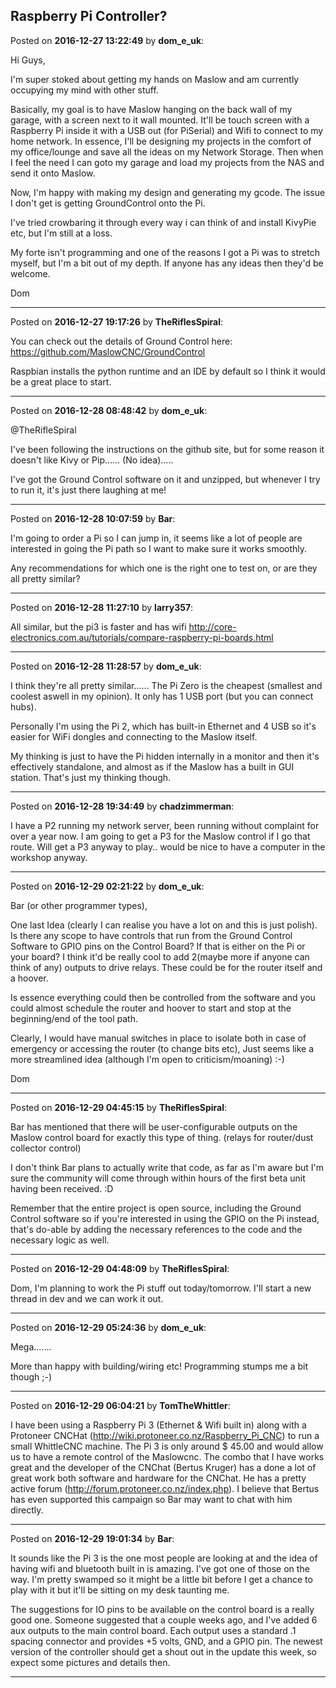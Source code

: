 ## Raspberry Pi Controller?
Posted on **2016-12-27 13:22:49** by **dom_e_uk**:

Hi Guys,



I'm super stoked about getting my hands on Maslow and am currently occupying my mind with other stuff.



Basically, my goal is to have Maslow hanging on the back wall of my garage, with a screen next to it wall mounted.  It'll be touch screen with a Raspberry Pi inside it with a USB out (for PiSerial) and Wifi to connect to my home network.  In essence, I'll be designing my projects in the comfort of my office/lounge and save all the ideas on my Network Storage.  Then when I feel the need I can goto my garage and load my projects from the NAS and send it onto Maslow.



Now, I'm happy with making my design and generating my gcode.  The issue I don't get is getting GroundControl onto the Pi.

I've tried crowbaring it through every way i can think of and install KivyPie etc, but I'm still at a loss.



My forte isn't programming and one of the reasons I got a Pi was to stretch myself, but I'm a bit out of my depth.  If anyone has any ideas then they'd be welcome.



Dom

---

Posted on **2016-12-27 19:17:26** by **TheRiflesSpiral**:

You can check out the details of Ground Control here: https://github.com/MaslowCNC/GroundControl



Raspbian installs the python runtime and an IDE by default so I think it would be a great place to start.

---

Posted on **2016-12-28 08:48:42** by **dom_e_uk**:

@TheRifleSpiral



I've been following the instructions on the github site, but for some reason it doesn't like Kivy or Pip...... (No idea).....



I've got the Ground Control software on it and unzipped, but whenever I try to run it, it's just there laughing at me!

---

Posted on **2016-12-28 10:07:59** by **Bar**:

I'm going to order a Pi so I can jump in, it seems like a lot of people are interested in going the Pi path so I want to make sure it works smoothly. 



Any recommendations for which one is the right one to test on, or are they all pretty similar?

---

Posted on **2016-12-28 11:27:10** by **larry357**:

All similar, but the pi3 is faster and has wifi http://core-electronics.com.au/tutorials/compare-raspberry-pi-boards.html

---

Posted on **2016-12-28 11:28:57** by **dom_e_uk**:

I think they're all pretty similar...... The Pi Zero is the cheapest (smallest and coolest aswell in my opinion). It only has 1 USB port (but you can connect hubs).  



Personally I'm using the Pi 2, which has built-in Ethernet and 4 USB so it's easier for WiFi dongles and connecting to the Maslow itself.



My thinking is just to have the Pi hidden internally in a monitor and then it's effectively standalone, and almost as if the Maslow has a built in GUI station.  That's just my thinking though.

---

Posted on **2016-12-28 19:34:49** by **chadzimmerman**:

I have a P2 running my network server, been running without complaint for over a year now.  I am going to get a P3 for the Maslow control if I go that route.  Will get a P3 anyway to play.. would be nice to have a computer in the workshop anyway.

---

Posted on **2016-12-29 02:21:22** by **dom_e_uk**:

Bar (or other programmer types),



One last Idea (clearly I can realise you have a lot on and this is just polish).  Is there any scope to have controls that run from the Ground Control Software to GPIO pins on the Control Board? If that is either on the Pi or your board?  I think it'd be really cool to add 2(maybe more if anyone can think of any) outputs to drive relays.  These could be for the router itself and a hoover.  



Is essence everything could then be controlled from the software and you could almost schedule the router and hoover to start and stop at the beginning/end of the tool path.



Clearly, I would have manual switches in place to isolate both in case of emergency or accessing the router (to change bits etc), Just seems like a more streamlined idea (although I'm open to criticism/moaning) :-)



Dom

---

Posted on **2016-12-29 04:45:15** by **TheRiflesSpiral**:

Bar has mentioned that there will be user-configurable outputs on the Maslow control board for exactly this type of thing. (relays for router/dust collector control) 



I don't think Bar plans to actually write that code, as far as I'm aware but I'm sure the community will come through within hours of the first beta unit having been received. :D



Remember that the entire project is open source, including the Ground Control software so if you're interested in using the GPIO on the Pi instead, that's do-able by adding the necessary references to the code and the necessary logic as well.

---

Posted on **2016-12-29 04:48:09** by **TheRiflesSpiral**:

Dom, I'm planning to work the Pi stuff out today/tomorrow. I'll start a new thread in dev and we can work it out.

---

Posted on **2016-12-29 05:24:36** by **dom_e_uk**:

Mega....... 



More than happy with building/wiring etc!  Programming stumps me a bit though ;-)

---

Posted on **2016-12-29 06:04:21** by **TomTheWhittler**:

I have been using a Raspberry Pi 3 (Ethernet & Wifi built in) along with a Protoneer CNCHat (http://wiki.protoneer.co.nz/Raspberry_Pi_CNC) to run a small WhittleCNC machine. The Pi 3 is only around $ 45.00 and would allow us to have a remote control of the Maslowcnc. The combo that I have works great and the developer of the CNChat (Bertus Kruger) has a done a lot of great work both software and hardware for the CNChat. He has a pretty active forum (http://forum.protoneer.co.nz/index.php).  I believe that Bertus has even supported this campaign so Bar may want to chat with him directly.

---

Posted on **2016-12-29 19:01:34** by **Bar**:

It sounds like the Pi 3 is the one most people are looking at and the idea of having wifi and bluetooth built in is amazing. I've got one of those on the way. I'm pretty swamped so it might be a little bit before I get a chance to play with it but it'll be sitting on my desk taunting me.



The suggestions for IO pins to be available on the control board is a really good one. Someone suggested that a couple weeks ago, and I've added 6 aux outputs to the main control board. Each output uses a standard .1 spacing connector and provides +5 volts, GND, and a GPIO pin. The newest version of the controller should get a shout out in the update this week, so expect some pictures and details then.

---

